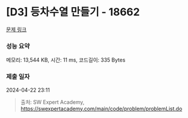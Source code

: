 # [D3] 등차수열 만들기 - 18662 

[문제 링크](https://swexpertacademy.com/main/code/problem/problemDetail.do?contestProbId=AYo-e9EKmGoDFAQI) 

### 성능 요약

메모리: 13,544 KB, 시간: 11 ms, 코드길이: 335 Bytes

### 제출 일자

2024-04-22 23:11



> 출처: SW Expert Academy, https://swexpertacademy.com/main/code/problem/problemList.do